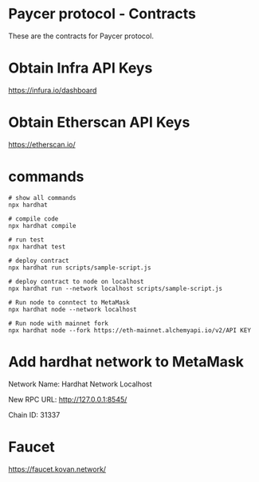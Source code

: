 # Paycer protocol - Contracts

These are the contracts for Paycer protocol.


# Obtain Infra API Keys
https://infura.io/dashboard

# Obtain Etherscan API Keys
 https://etherscan.io/


# commands
```
# show all commands
npx hardhat

# compile code
npx hardhat compile

# run test
npx hardhat test

# deploy contract
npx hardhat run scripts/sample-script.js

# deploy contract to node on localhost
npx hardhat run --network localhost scripts/sample-script.js 

# Run node to conntect to MetaMask
npx hardhat node --network localhost

# Run node with mainnet fork
npx hardhat node --fork https://eth-mainnet.alchemyapi.io/v2/API KEY
```


# Add hardhat network to MetaMask
Network Name:
Hardhat Network Localhost

New RPC URL:
http://127.0.0.1:8545/

Chain ID:
31337


# Faucet
https://faucet.kovan.network/